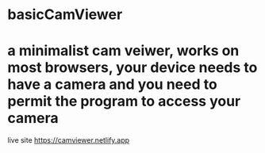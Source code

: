 # basicCamViewer
# a minimalist cam veiwer, works on most browsers, your device needs to have a camera and you need to permit the program to access your camera
live site https://camviewer.netlify.app
